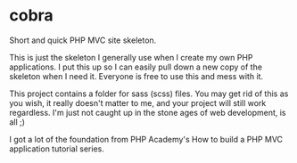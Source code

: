 # cobra
Short and quick PHP MVC site skeleton. 

This is just the skeleton I generally use when I create my own PHP applications. I put this up so I can easily pull down a new copy of the skeleton when I need it.
Everyone is free to use this and mess with it.

This project contains a folder for sass (scss) files. You may get rid of this as you wish, it really doesn't matter to me, and your project will still work regardless. I'm just not caught up in the stone ages of web development, is all ;)

I got a lot of the foundation from PHP Academy's How to build a PHP MVC application tutorial series.
